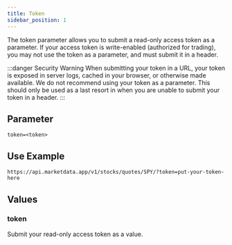 ```yaml
---
title: Token
sidebar_position: 1
---
```


The token parameter allows you to submit a read-only access token as a parameter. If your access token is write-enabled (authorized for trading), you may not use the token as a parameter, and must submit it in a header.

:::danger Security Warning
When submitting your token in a URL, your token is exposed in server logs, cached in your browser, or otherwise made available. We do not recommend using your token as a parameter. This should only be used as a last resort in when you are unable to submit your token in a header.
:::

## Parameter

    token=<token>

## Use Example

    https://api.marketdata.app/v1/stocks/quotes/SPY/?token=put-your-token-here

## Values

### token

Submit your read-only access token as a value.
